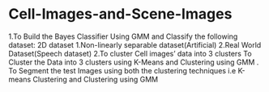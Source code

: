 # Cell-Images-and-Scene-Images
1.To Build the Bayes Classifier Using GMM and Classify the following dataset:
  2D dataset 
    1.Non-linearly separable dataset(Artificial)
    2.Real World Dataset(Speech dataset)
2.To cluster  Cell images’ data into 3 clusters 
     To Cluster the Data into 3 clusters using K-Means and Clustering using GMM .
     To Segment the test Images using  both the clustering techniques i.e K-means Clustering  and Clustering using GMM        
          


